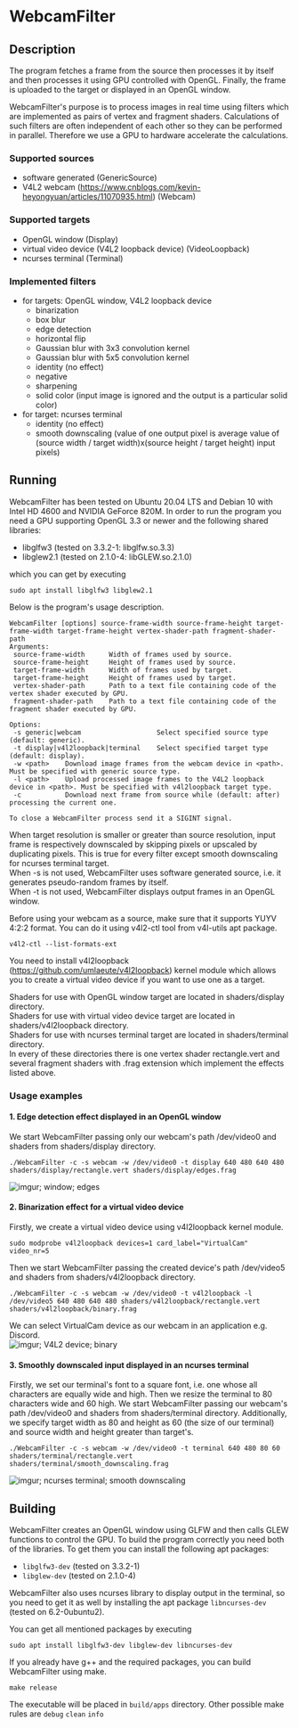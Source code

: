 # WebcamFilter
## Description
The program fetches a frame from the source then processes it by itself and then processes it using GPU controlled with OpenGL. Finally, the frame is uploaded to the target or displayed in an OpenGL window.

WebcamFilter's purpose is to process images in real time using filters which are implemented as pairs of vertex and fragment shaders. Calculations of such filters are often independent of each other so they can be performed in parallel. Therefore we use a GPU to hardware accelerate the calculations.

### Supported sources
- software generated (GenericSource)
- V4L2 webcam (https://www.cnblogs.com/kevin-heyongyuan/articles/11070935.html) (Webcam)

### Supported targets
- OpenGL window (Display)
- virtual video device (V4L2 loopback device) (VideoLoopback)
- ncurses terminal (Terminal)

### Implemented filters
- for targets: OpenGL window, V4L2 loopback device
    - binarization
    - box blur
    - edge detection
    - horizontal flip
    - Gaussian blur with 3x3 convolution kernel
    - Gaussian blur with 5x5 convolution kernel
    - identity (no effect)
    - negative
    - sharpening
    - solid color (input image is ignored and the output is a particular solid color)
- for target: ncurses terminal
    - identity (no effect)
    - smooth downscaling (value of one output pixel is average value of (source width / target width)x(source height / target height) input pixels)

## Running
WebcamFilter has been tested on Ubuntu 20.04 LTS and Debian 10 with Intel HD 4600 and NVIDIA GeForce 820M. In order to run the program you need a GPU supporting OpenGL 3.3 or newer and the following shared libraries:
- libglfw3 (tested on 3.3.2-1: libglfw.so.3.3)
- libglew2.1 (tested on 2.1.0-4: libGLEW.so.2.1.0)

which you can get by executing
```
sudo apt install libglfw3 libglew2.1
```

Below is the program's usage description.
```
WebcamFilter [options] source-frame-width source-frame-height target-frame-width target-frame-height vertex-shader-path fragment-shader-path
Arguments:
 source-frame-width      Width of frames used by source.
 source-frame-height     Height of frames used by source.
 target-frame-width      Width of frames used by target.
 target-frame-height     Height of frames used by target.
 vertex-shader-path      Path to a text file containing code of the vertex shader executed by GPU.
 fragment-shader-path    Path to a text file containing code of the fragment shader executed by GPU.

Options:
 -s generic|webcam                   Select specified source type (default: generic).
 -t display|v4l2loopback|terminal    Select specified target type (default: display).
 -w <path>    Download image frames from the webcam device in <path>. Must be specified with generic source type.
 -l <path>    Upload processed image frames to the V4L2 loopback device in <path>. Must be specified with v4l2loopback target type.
 -c           Download next frame from source while (default: after) processing the current one.

To close a WebcamFilter process send it a SIGINT signal.
```

When target resolution is smaller or greater than source resolution, input frame is respectively downscaled by skipping pixels or upscaled by duplicating pixels. This is true for every filter except smooth downscaling for ncurses terminal target.  
When -s is not used, WebcamFilter uses software generated source, i.e. it generates pseudo-random frames by itself.  
When -t is not used, WebcamFilter displays output frames in an OpenGL window.

Before using your webcam as a source, make sure that it supports YUYV 4:2:2 format. You can do it using v4l2-ctl tool from v4l-utils apt package.
```
v4l2-ctl --list-formats-ext
```

You need to install v4l2loopback (https://github.com/umlaeute/v4l2loopback) kernel module which allows you to create a virtual video device if you want to use one as a target.

Shaders for use with OpenGL window target are located in shaders/display directory.  
Shaders for use with virtual video device target are located in shaders/v4l2loopback directory.  
Shaders for use with ncurses terminal target are located in shaders/terminal directory.  
In every of these directories there is one vertex shader rectangle.vert and several fragment shaders with .frag extension which implement the effects listed above.

### Usage examples
#### 1. Edge detection effect displayed in an OpenGL window
We start WebcamFilter passing only our webcam's path /dev/video0 and shaders from shaders/display directory.
```
./WebcamFilter -c -s webcam -w /dev/video0 -t display 640 480 640 480 shaders/display/rectangle.vert shaders/display/edges.frag
```
![imgur; window; edges](https://i.imgur.com/KuSvVRQ.png)

#### 2. Binarization effect for a virtual video device
Firstly, we create a virtual video device using v4l2loopback kernel module.
```
sudo modprobe v4l2loopback devices=1 card_label="VirtualCam" video_nr=5
```
Then we start WebcamFilter passing the created device's path /dev/video5 and shaders from shaders/v4l2loopback directory.
```
./WebcamFilter -c -s webcam -w /dev/video0 -t v4l2loopback -l /dev/video5 640 480 640 480 shaders/v4l2loopback/rectangle.vert shaders/v4l2loopback/binary.frag
```
We can select VirtualCam device as our webcam in an application e.g. Discord.  
![imgur; V4L2 device; binary](https://i.imgur.com/3AFU7ce.png)

#### 3. Smoothly downscaled input displayed in an ncurses terminal
Firstly, we set our terminal's font to a square font, i.e. one whose all characters are equally wide and high. Then we resize the terminal to 80 characters wide and 60 high. We start WebcamFilter passing our webcam's path /dev/video0 and shaders from shaders/terminal directory. Additionally, we specify target width as 80 and height as 60 (the size of our terminal) and source width and height greater than target's.
```
./WebcamFilter -c -s webcam -w /dev/video0 -t terminal 640 480 80 60 shaders/terminal/rectangle.vert shaders/terminal/smooth_downscaling.frag
```
![imgur; ncurses terminal; smooth downscaling](https://i.imgur.com/GG39Aci.png)

## Building
WebcamFilter creates an OpenGL window using GLFW and then calls GLEW functions to control the GPU. To build the program correctly you need both of the libraries. To get them you can install the following apt packages:
- ```libglfw3-dev``` (tested on 3.3.2-1)
- ```libglew-dev``` (tested on 2.1.0-4)

WebcamFilter also uses ncurses library to display output in the terminal, so you need to get it as well by installing the apt package ```libncurses-dev``` (tested on 6.2-0ubuntu2).

You can get all mentioned packages by executing
```
sudo apt install libglfw3-dev libglew-dev libncurses-dev
```

If you already have g++ and the required packages, you can build WebcamFilter using make.
```
make release
```
The executable will be placed in ```build/apps``` directory. Other possible make rules are ```debug``` ```clean``` ```info```
